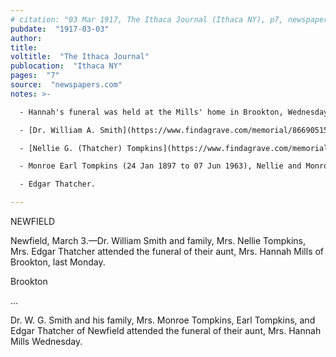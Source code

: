```yaml
---
# citation: "03 Mar 1917, The Ithaca Journal (Ithaca NY), p7, newspapers.com"
pubdate:  "1917-03-03"
author: 
title: 
voltitle:  "The Ithaca Journal"
publocation:  "Ithaca NY"
pages:  "7"
source:  "newspapers.com"
notes: >-

  - Hannah's funeral was held at the Mills' home in Brookton, Wednesday, 28 Feb 1917.

  - [Dr. William A. Smith](https://www.findagrave.com/memorial/86690515/william-smith) (01 Feb 186? to 31 Mar 1934). Tompkins County Coroner, married to Hannah Mills' niece, [Minnie A. (Thatcher) Smith](https://www.findagrave.com/memorial/86690565/minnie-a-smith) (1867 to 23 Jun 1936). 

  - [Nellie G. (Thatcher) Tompkins](https://www.findagrave.com/memorial/67026254/nellie-g-tompkins) (1859 to 1935), wife of [Monroe J. Tompkins](https://www.findagrave.com/memorial/67026252/monroe-j-tompkins) (1856 to 1919).

  - Monroe Earl Tompkins (24 Jan 1897 to 07 Jun 1963), Nellie and Monroe's son. Typically referred to as "Earl Tompkins" there are also records for him that indicate "Earl M. Tompkins". Other children of Nellie and Monroe are Olin and Myrtle.

  - Edgar Thatcher. 

---
```

NEWFIELD

Newfield, March 3.—Dr. William Smith and family, Mrs. Nellie Tompkins, Mrs. Edgar Thatcher attended the funeral of their aunt, Mrs. Hannah Mills of Brookton, last Monday.


Brookton

…

Dr. W. G. Smith and his family, Mrs. Monroe Tompkins, Earl Tompkins, and Edgar Thatcher of Newfield attended the funeral of their aunt, Mrs. Hannah Mills Wednesday.
